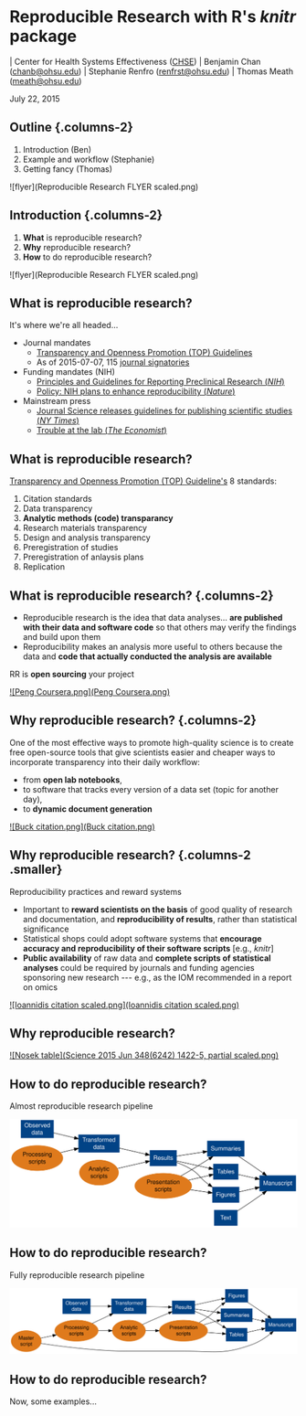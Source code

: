 # Reproducible Research with R's *knitr* package
| Center for Health Systems Effectiveness ([CHSE](http://www.ohsu.edu/xd/research/centers-institutes/center-for-health-systems-effectiveness/))
| Benjamin Chan (chanb@ohsu.edu)
| Stephanie Renfro (renfrst@ohsu.edu)
| Thomas Meath (meath@ohsu.edu)
  
July 22, 2015  


## Outline {.columns-2}

1. Introduction (Ben)
2. Example and workflow (Stephanie)
3. Getting fancy (Thomas)

![flyer](Reproducible Research FLYER scaled.png)


## Introduction {.columns-2}

1. **What** is reproducible research?
2. **Why** reproducible research?
3. **How** to do reproducible research?

![flyer](Reproducible Research FLYER scaled.png)


## What is reproducible research?

It's where we're all headed...

* Journal mandates
    * [Transparency and Openness Promotion (TOP) Guidelines](http://centerforopenscience.org/top/)
    * As of 2015-07-07, 115 [journal signatories](http://centerforopenscience.org/top/#journals)
* Funding mandates (NIH)
    * [Principles and Guidelines for Reporting Preclinical Research (*NIH*)](http://www.nih.gov/science/reproducibility/principles-guidelines.htm)
    * [Policy: NIH plans to enhance reproducibility (*Nature*)](http://www.nature.com/news/policy-nih-plans-to-enhance-reproducibility-1.14586)
* Mainstream press
    * [Journal Science releases guidelines for publishing scientific studies (*NY Times*)](http://www.nytimes.com/2015/06/26/science/journal-science-releases-guidelines-for-publishing-scientific-studies.html)
    * [Trouble at the lab (*The Economist*)](http://www.economist.com/news/briefing/21588057-scientists-think-science-self-correcting-alarming-degree-it-not-trouble)


## What is reproducible research?

[Transparency and Openness Promotion (TOP) Guideline's](http://centerforopenscience.org/top/) 8 standards:

1. Citation standards
2. Data transparency
3. **Analytic methods (code) transparancy**
4. Research materials transparency
5. Design and analysis transparency
6. Preregistration of studies
7. Preregistration of anlaysis plans
8. Replication


## What is reproducible research? {.columns-2}

* Reproducible research is the idea that data analyses... **are published with their data and software code** so that others may verify the findings and build upon them
* Reproducibility makes an analysis more useful to others because the data and **code that actually conducted the analysis are available**

RR is **open sourcing** your project

[![Peng Coursera.png](Peng Coursera.png)](https://www.coursera.org/course/repdata)


## Why reproducible research? {.columns-2}

One of the most effective ways to promote high-quality science is to create free open-source tools that give scientists easier and cheaper ways to incorporate transparency into their daily workflow: 

* from **open lab notebooks**, 
* to software that tracks every version of a data set (topic for another day), 
* to **dynamic document generation**

[![Buck citation.png](Buck citation.png)](http://www.sciencemag.org/content/348/6242/1403.full)


## Why reproducible research? {.columns-2 .smaller}

Reproducibility practices and reward systems

* Important to **reward scientists on the basis** of good quality of research and documentation, and **reproducibility of results**, rather than statistical significance
* Statistical shops could adopt software systems that **encourage accuracy and reproducibility of their software scripts** [e.g., *knitr*]
* **Public availability** of raw data and **complete scripts of statistical analyses** could be required by journals and funding agencies sponsoring new research --- e.g., as the IOM recommended in a report on omics  

[![Ioannidis citation scaled.png](Ioannidis citation scaled.png)](http://www.sciencedirect.com/science/article/pii/S0140673613622278)


## Why reproducible research?

[![Nosek table](Science 2015 Jun 348(6242) 1422-5, partial scaled.png)](http://www.sciencemag.org/content/348/6242/1422.full)


## How to do reproducible research?



Almost reproducible research pipeline

![pipelineAlmostReproducible.svg](pipelineAlmostReproducible.svg)


## How to do reproducible research?

Fully reproducible research pipeline

![pipelineFullyReproducible.svg](pipelineFullyReproducible.svg)


## How to do reproducible research?

Now, some examples...
